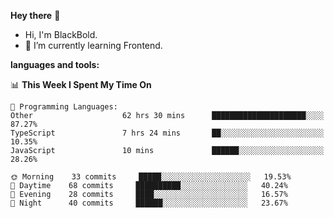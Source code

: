 **Hey there** 👋
- Hi, I'm BlackBold.
- 🌱 I’m currently learning Frontend.

**languages and tools:**

📊 **This Week I Spent My Time On** 

```text
💬 Programming Languages: 
Other                    62 hrs 30 mins      █████████████████████░░░░   87.27% 
TypeScript               7 hrs 24 mins       ██░░░░░░░░░░░░░░░░░░░░░░░   10.35% 
JavaScript               10 mins             ██████░░░░░░░░░░░░░░░░░░░   28.26% 

```

```text
🌞 Morning    33 commits     █████░░░░░░░░░░░░░░░░░░░░   19.53% 
🌆 Daytime    68 commits     ██████████░░░░░░░░░░░░░░░   40.24% 
🌃 Evening    28 commits     ████░░░░░░░░░░░░░░░░░░░░░   16.57% 
🌙 Night      40 commits     ██████░░░░░░░░░░░░░░░░░░░   23.67%

```
